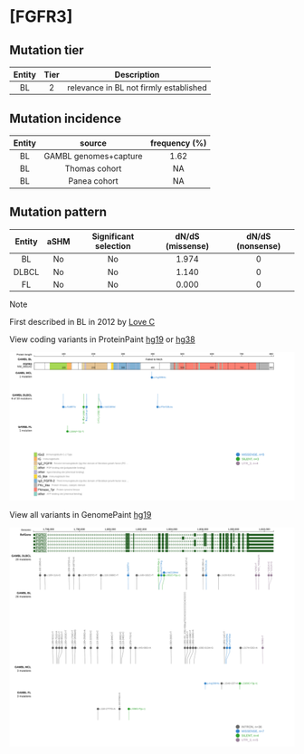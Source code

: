 # [FGFR3]

## Mutation tier

|Entity|Tier|Description                           |
|:------:|:----:|--------------------------------------|
|BL    |2   |relevance in BL not firmly established|
## Mutation incidence

|Entity|source               |frequency (%)|
|:------:|:---------------------:|:-------------:|
|BL    |GAMBL genomes+capture|1.62         |
|BL    |Thomas cohort        |  NA         |
|BL    |Panea cohort         |  NA         |

## Mutation pattern

|Entity|aSHM|Significant selection|dN/dS (missense)|dN/dS (nonsense)|
|:------:|:----:|:---------------------:|:----------------:|:----------------:|
|BL    |No  |No                   |1.974           |0               |
|DLBCL |No  |No                   |1.140           |0               |
|FL    |No  |No                   |0.000           |0               |


> [!NOTE]
> First described in BL in 2012 by [Love C](https://pubmed.ncbi.nlm.nih.gov/23143597)

View coding variants in ProteinPaint [hg19](https://www.bcgsc.ca/downloads/morinlab/GAMBL/test/genes/FGFR3_protein.html)  or [hg38](https://www.bcgsc.ca/downloads/morinlab/GAMBL/test/genes/FGFR3_protein_hg38.html)

![image](images/proteinpaint/FGFR3_NM_000142.svg)

View all variants in GenomePaint [hg19](https://www.bcgsc.ca/downloads/morinlab/GAMBL/test/genes/FGFR3.html)

![image](images/proteinpaint/FGFR3.svg)
